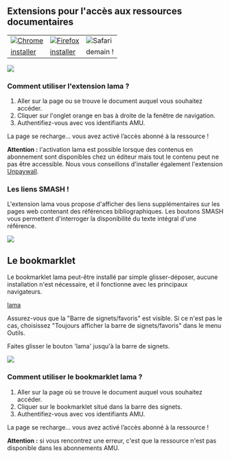 ## Extensions pour l'accès aux ressources documentaires

<table>
	<tbody>
		<tr>
			<td><a href="https://chrome.google.com/webstore/detail/lama/cakeojbohkollebkgkdigjgfkjnahchh"><img src="/lama-addons/assets/img/app-chrome.png" alt="Chrome"></a></td>
			<td><a href="https://addons.mozilla.org/fr/firefox/addon/lama/"><img src="/lama-addons/assets/img/app-firefox.png" alt="Firefox"></a></td>
			<td><a><img src="/lama-addons/assets/img/app-safari.png" alt="Safari"></a></td>
		</tr>
		<tr>
			<td><a href="https://chrome.google.com/webstore/detail/lama/cakeojbohkollebkgkdigjgfkjnahchh" class="btn btn-dwn">installer</a></td>
			<td><a href="https://addons.mozilla.org/fr/firefox/addon/lama/" class="btn btn-dwn">installer</a></td>
			<td><a class="btn btn-dwn-inactive">demain !</a></td>
		</tr>
	</tbody>
</table>

<img src="/lama-addons/assets/img/lama_chrome.gif">

### Comment utiliser l'extension lama ?

1. Aller sur la page ou se trouve le document auquel vous souhaitez accéder.
2. Cliquer sur l'onglet orange en bas à droite de la fenêtre de navigation.
3. Authentifiez-vous avec vos identifiants AMU.

La page se recharge… vous avez activé l’accès abonné à la ressource !

<b>Attention :</b> l'activation lama est possible lorsque des contenus en abonnement sont disponibles chez un éditeur mais tout le contenu peut ne pas être accessible. Nous vous conseillons d'installer également l'extension <a href="https://unpaywall.org/products/extension" target="_blank">Unpaywall</a>.

### Les liens SMASH !

L'extension lama vous propose d'afficher des liens supplémentaires sur les pages web contenant des références bibliographiques. Les boutons SMASH vous permettent d'interroger la disponibilité du texte intégral d'une référence.

<img src="/lama-addons/assets/img/smash.png">

## Le bookmarklet

Le bookmarklet lama peut-être installé par simple glisser-déposer, aucune installation n'est nécessaire, et il fonctionne avec les principaux navigateurs.

<a href="javascript:void(location.href='http://lama.univ-amu.fr/login?url='+location.href)" class="btn btn-alt">lama</a>

Assurez-vous que la "Barre de signets/favoris" est visible. Si ce n'est pas le cas, choisissez "Toujours afficher la barre de signets/favoris" dans le menu Outils.

Faites glisser le bouton 'lama' jusqu'à la barre de signets.

<img src="/lama-addons/assets/img/lama_bookmarklet.png">

### Comment utiliser le bookmarklet lama ?

1. Aller sur la page où se trouve le document auquel vous souhaitez accéder.
2. Cliquer sur le bookmarklet situé dans la barre des signets.
3. Authentifiez-vous avec vos identifiants AMU.

La page se recharge… vous avez activé l’accès abonné à la ressource !

<b>Attention :</b> si vous rencontrez une erreur, c'est que la ressource n'est pas disponible dans les abonnements AMU.

<div id="libchat_3008f62903e4f96111fa2b658a9a3dad"></div>